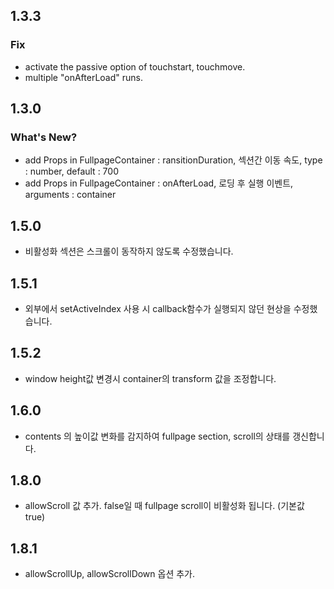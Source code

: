## 1.3.3

### Fix

- activate the passive option of touchstart, touchmove.
- multiple "onAfterLoad" runs.

## 1.3.0

### What's New?

- add Props in FullpageContainer : ransitionDuration, 섹션간 이동 속도, type : number, default : 700
- add Props in FullpageContainer : onAfterLoad, 로딩 후 실행 이벤트, arguments : container

## 1.5.0

- 비활성화 섹션은 스크롤이 동작하지 않도록 수정했습니다.

## 1.5.1

- 외부에서 setActiveIndex 사용 시 callback함수가 실행되지 않던 현상을 수정했습니다.

## 1.5.2

- window height값 변경시 container의 transform 값을 조정합니다.

## 1.6.0

- contents 의 높이값 변화를 감지하여 fullpage section, scroll의 상태를 갱신합니다.

## 1.8.0

- allowScroll 값 추가. false일 때 fullpage scroll이 비활성화 됩니다. (기본값 true)

## 1.8.1

- allowScrollUp, allowScrollDown 옵션 추가.

